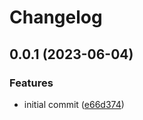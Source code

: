 # Changelog

## 0.0.1 (2023-06-04)


### Features

* initial commit ([e66d374](https://github.com/AlecVision/trpc-sse-link/commit/e66d374d7d1347ff53fa59a12087d51165b01126))
